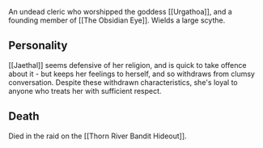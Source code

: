 An undead cleric who worshipped the goddess [[Urgathoa]], and a founding member of [[The Obsidian Eye]]. Wields a large scythe.

## Personality
[[Jaethal]] seems defensive of her religion, and is quick to take offence about it - but keeps her feelings to herself, and so withdraws from clumsy conversation. Despite these withdrawn characteristics, she's loyal to anyone who treats her with sufficient respect.

## Death
Died in the raid on the [[Thorn River Bandit Hideout]].